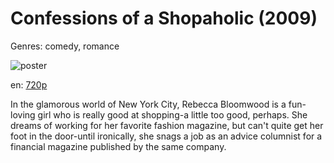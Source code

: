 # Confessions of a Shopaholic (2009)

Genres: comedy, romance

![poster](http://image.tmdb.org/t/p/w500/8gCZJ8gOxd22Spz1MKiu4b54T2r.jpg)

en:
  [720p](magnet:?xt=urn:btih:8EC7CDD24DC5A19844CC189382469E1D16075980&tr=udp://glotorrents.pw:6969/announce&tr=udp://tracker.opentrackr.org:1337/announce&tr=udp://torrent.gresille.org:80/announce&tr=udp://tracker.openbittorrent.com:80&tr=udp://tracker.coppersurfer.tk:6969&tr=udp://tracker.leechers-paradise.org:6969&tr=udp://p4p.arenabg.ch:1337&tr=udp://tracker.internetwarriors.net:1337)
  


In the glamorous world of New York City, Rebecca Bloomwood is a fun-loving girl who is really good at shopping-a little too good, perhaps. She dreams of working for her favorite fashion magazine, but can't quite get her foot in the door-until ironically, she snags a job as an advice columnist for a financial magazine published by the same company.